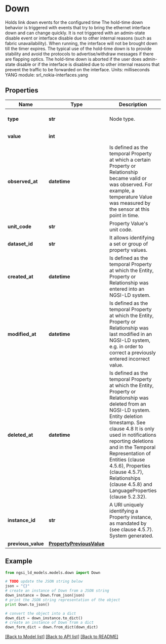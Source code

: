 # Down

Holds link down events for the configured time  The hold-time down behavior is triggered with events that try to bring the ethernet interface down and can change quickly. It is not triggered with an admin-state disable event or interface disable due to other internal reasons (such as fabric unavailability). When running, the interface will not be brought down till the timer expires. The typical use of the hold-time down is to provide stability and avoid the protocols to advertise/withdraw messages if there are flapping optics. The hold-time down is aborted if the user does admin-state disable or if the interface is disabled due to other internal reasons that prevent the traffic to be forwarded on the interface.  Units: milliseconds  YANG module: srl_nokia-interfaces.yang 

## Properties

Name | Type | Description | Notes
------------ | ------------- | ------------- | -------------
**type** | **str** | Node type.  | [optional] [default to 'Property']
**value** | **int** |  | [default to 0]
**observed_at** | **datetime** | Is defined as the temporal Property at which a certain Property or Relationship became valid or was observed. For example, a temperature Value was measured by the sensor at this point in time.  | [optional] 
**unit_code** | **str** | Property Value&#39;s unit code.  | [optional] 
**dataset_id** | **str** | It allows identifying a set or group of property values.  | [optional] 
**created_at** | **datetime** | Is defined as the temporal Property at which the Entity, Property or Relationship was entered into an NGSI-LD system.  | [optional] [readonly] 
**modified_at** | **datetime** | Is defined as the temporal Property at which the Entity, Property or Relationship was last modified in an NGSI-LD system, e.g. in order to correct a previously entered incorrect value.  | [optional] [readonly] 
**deleted_at** | **datetime** | Is defined as the temporal Property at which the Entity, Property or Relationship was deleted from an NGSI-LD system.  Entity deletion timestamp. See clause 4.8 It is only used in notifications reporting deletions and in the Temporal Representation of Entities (clause 4.5.6), Properties (clause 4.5.7), Relationships (clause 4.5.8) and LanguageProperties (clause 5.2.32).  | [optional] [readonly] 
**instance_id** | **str** | A URI uniquely identifying a Property instance, as mandated by (see clause 4.5.7). System generated.  | [optional] [readonly] 
**previous_value** | [**PropertyPreviousValue**](PropertyPreviousValue.md) |  | [optional] 

## Example

```python
from ngsi_ld_models.models.down import Down

# TODO update the JSON string below
json = "{}"
# create an instance of Down from a JSON string
down_instance = Down.from_json(json)
# print the JSON string representation of the object
print Down.to_json()

# convert the object into a dict
down_dict = down_instance.to_dict()
# create an instance of Down from a dict
down_form_dict = down.from_dict(down_dict)
```
[[Back to Model list]](../README.md#documentation-for-models) [[Back to API list]](../README.md#documentation-for-api-endpoints) [[Back to README]](../README.md)


